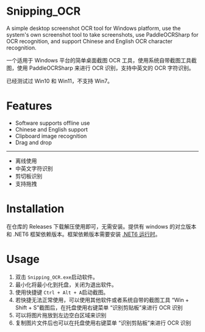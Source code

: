 ﻿# Snipping_OCR

A simple desktop screenshot OCR tool for Windows platform, use the system's own screenshot tool to take screenshots, use PaddleOCRSharp for OCR recognition, and support Chinese and English OCR character recognition.

一个适用于 Windows 平台的简单桌面截图 OCR 工具，使用系统自带截图工具截图，使用 PaddleOCRSharp 来进行 OCR 识别，支持中英文的 OCR 字符识别。

已经测试过 Win10 和 Win11，不支持 Win7。

# Features

- Software supports offline use
- Chinese and English support
- Clipboard image recognition
- Drag and drop

<hr>

- 离线使用
- 中英文字符识别
- 剪切板识别
- 支持拖拽

# Installation

在仓库的 Releases 下载解压使用即可，无需安装。提供有 windows 的对立版本和 .NET6 框架依赖版本。框架依赖版本需要安装 [.NET6 运行时](https://dotnet.microsoft.com/zh-cn/download/dotnet/6.0)。

# Usage

1. 双击 `Snipping_OCR.exe`启动软件。
2. 最小化将最小化到托盘，关闭为退出软件。
3. 使用快捷键 `Ctrl + Alt + A`启动截图。
4. 若快捷无法正常使用，可以使用其他软件或者系统自带的截图工具 “Win + Shift + S”截图后，在托盘使用右键菜单 “识别剪贴板”来进行 OCR 识别
5. 可以将图片拖放到左边空白区域来识别
6. 复制图片文件后也可以在托盘使用右键菜单 “识别剪贴板”来进行 OCR 识别